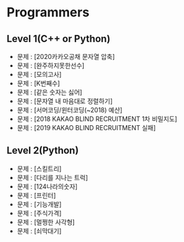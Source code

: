 # Programmers


## Level 1(C++ or Python)
  * 문제 : [2020카카오공채 문자열 압축]
  * 문제 : [완주하지못한선수]
  * 문제 : [모의고사]
  * 문제 : [K번째수]
  * 문제 : [같은 숫자는 싫어]
  * 문제 : [문자열 내 마음대로 정렬하기]
  * 문제 : [서머코딩/윈터코딩(~2018) 예산]
  * 문제 : [2018 KAKAO BLIND RECRUITMENT 1차 비밀지도]
  * 문제 : [2019 KAKAO BLIND RECRUITMENT 실패]

## Level 2(Python)
  * 문제 : [스킬트리]
  * 문제 : [다리를 지나는 트럭]
  * 문제 : [124나라의숫자]
  * 문제 : [프린터]
  * 문제 : [기능개발]
  * 문제 : [주식가격]
  * 문제 : [멀쩡한 사각형]
  * 문제 : [쇠막대기]
